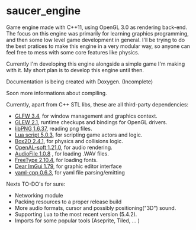 # saucer_engine
Game engine made with C++11, using OpenGL 3.0 as rendering back-end.
The focus on this engine was primarily for learning graphics programming, and then some low level game development in general. I'll be trying to do the best pratices to make this engine in a very modular way, so anyone can feel free to mess with some core features like physics.

Currently I'm developing this engine alongside a simple game I'm making with it. My short plan is to develop this engine until then.

Documentation is being created with Doxygen. (Incomplete)

Soon more informations about compiling.
 
Currently, apart from C++ STL libs, these are all third-party dependencies:
- [GLFW 3.4](https://github.com/glfw/glfw), for window management and graphics context.
- [GLEW 2.1](https://github.com/nigels-com/glew), runtime checkups and bindings for OpenGL drivers.
- [libPNG 1.6.37](http://www.libpng.org/pub/png/libpng.html), reading png files.
- [Lua script 5.0.3](https://www.lua.org/home.html), for scripting game actors and logic.
- [Box2D 2.4.1](https://github.com/erincatto/box2d/tree/v2.4.1), for physics and collisions logic.
- [OpenAL-soft 1.21.0](https://github.com/kcat/openal-soft/tree/openal-soft-1.21.0), for audio rendering.
- [AudioFile 1.0.8](https://github.com/adamstark/AudioFile/tree/1.0.8) , for loading .WAV files.
- [FreeType 2.10.4](https://www.freetype.org/index.html), for loading fonts.
- [Dear ImGui 1.79](https://github.com/ocornut/imgui/tree/v1.79), for graphic editor interface
- [yaml-cpp 0.6.3](https://github.com/jbeder/yaml-cpp/tree/yaml-cpp-0.6.3), for yaml file parsing/emitting

Nexts TO-DO's for sure:
- Networking module
- Packing resources to a proper release build
- More audio formats, cursor and possibly positioning("3D") sound.
- Supporting Lua to the most recent version (5.4.2).
- Imports for some popular tools (Aseprite, Tiled, ... )
